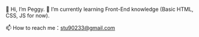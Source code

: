 👋 Hi, I’m Peggy. 🌱 I’m currently learning Front-End knowledge (Basic HTML, CSS, JS for now). 

📫 How to reach me：stu90233@gmail.com
